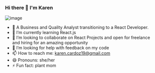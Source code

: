 ### Hi there 👋 I'm Karen 

![image]({https://img.shields.io/badge/LinkedIn-0077B5?style=for-the-badge&logo=linkedin&logoColor=white})


- 🔭 A Business and Quality Analyst transitioning to a React Developer.
- 🌱 I’m currently learning React.js
- 👯 I’m looking to collaborate on React Projects and open for freelance and hiring for an amazing opportunity
- 🤔 I’m looking for help with feedback on my code
- 📫 How to reach me: karen.cardoz19@gmail.com
- 😄 Pronouns: she/her
- ⚡ Fun fact: plant mom


